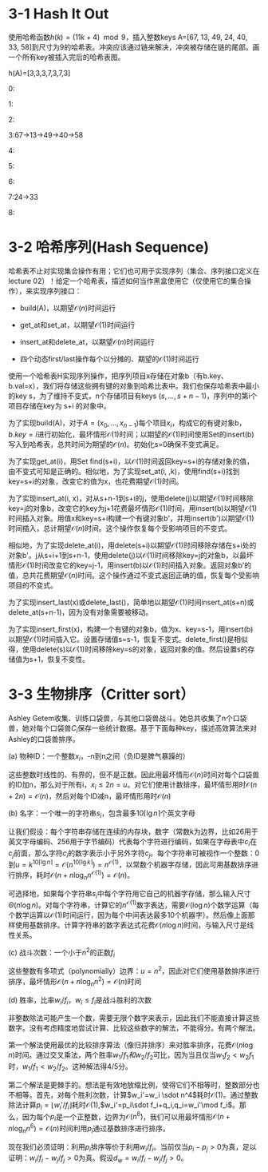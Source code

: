 # 3-1 Hash It Out

使用哈希函数$h(k)=(11k+4)\mod 9$，插入整数keys A=[67, 13, 49, 24, 40, 33, 58]到尺寸为9的哈希表。冲突应该通过链来解决，冲突被存储在链的尾部。画一个所有key被插入完后的哈希表图。

h(A)=[3,3,3,7,3,7,3]

0:

1:

2:

3:67->13->49->40->58

4:

5:

6:

7:24->33

8:

# 3-2 哈希序列(Hash Sequence)

哈希表不止对实现集合操作有用；它们也可用于实现序列（集合、序列接口定义在lecture 02）！给定一个哈希表，描述如何当作黑盒使用它（仅使用它的集合操作），来实现序列接口：

* build(A)，以期望$\mathcal{O}(n)$时间运行

* get_at和set_at，以期望$\mathcal{O}(1)$时间运行

* insert_at和delete_at，以期望$\mathcal{O}(n)$时间运行

* 四个动态first/last操作每个以分摊的、期望的$\mathcal{O}(1)$时间运行

使用一个哈希表H实现序列操作，把序列项目x存储在对象b（有b.key、b.val=x），我们将存储这些拥有键的对象到哈希比表中。我们也保存哈希表中最小的key s，为了维持不变式，n个存储项目有keys $(s,...,s+n-1)$，序列中的第i个项目存储在key为 s+i 的对象中。

为了实现build(A)，对于$A=(x_0,...,x_{n-1})$每个项目$x_i$，构成它的有键对象b，$b.key=i$进行初始化，最坏情形$\mathcal{O}(1)$时间；以期望的$\mathcal{O}(1)$时间使用Set的insert(b)写入到哈希表，总共时间为期望的$\mathcal{O}(n)$。初始化s=0确保不变式满足。

为了实现get_at(i)，用Set find(s+i)，以$\mathcal{O}(1)$时间返回key=s+i的存储对象的值，由不变式可知是正确的。相似地，为了实现set_at(i, ,k)，使用find(s+i)找到key=s+i的对象，改变它的值为x，也花费期望$\mathcal{O}(1)$时间。

为了实现insert_at(i, x)，对从s+n-1到s+i的j，使用delete(j)以期望$\mathcal{O}(1)$时间移除key=j的对象b，改变它的key为j+1花费最坏情形$\mathcal{O}(1)$时间，用insert(b)以期望$\mathcal{O}(1)$时间插入对象。用值x和key=s+i构建一个有键对象b'，并用insert(b')以期望$\mathcal{O}(1)$时间插入，总计期望$\mathcal{O}(n)$时间。这个操作恢复每个受影响项目的不变式。

相似地，为了实现delete_at(i)，用delete(s+i)以期望$\mathcal{O}(1)$时间移除存储在s+i处的对象b'。j从s+i+1到s+n-1，使用delete(j)以$\mathcal{O}(1)$时间移除key=j的对象b，以最坏情形$\mathcal{O}(1)$时间改变它的key=j-1，用insert(b)以$\mathcal{O}(1)$时间插入对象。返回对象b'的值，总共花费期望$\mathcal{O}(n)$时间。这个操作通过不变式返回正确的值，恢复每个受影响项目的不变式。

为了实现insert_last(x)或delete_last()，简单地以期望$\mathcal{O}(1)$时间insert_at(s+n)或delete_at(s+n-1)，因为没有对象需要被移动。

为了实现insert_first(x)，构建一个有键的对象b，值为x、key=s-1，用insert(b)以期望$\mathcal{O}(1)$时间插入它。设置存储值s=s-1，恢复不变式。delete_first()是相似得，使用delete(s)以$\mathcal{O}(1)$时间移除key=s的对象，返回对象的值。然后设置s的存储值为s+1，恢复不变性。

# 3-3 生物排序（Critter sort）

Ashley Getem收集、训练口袋兽，与其他口袋兽战斗。她总共收集了n个口袋兽，她对每个口袋兽$C_i$保存一些统计数据。基于下面每种key，描述高效算法来对Ashley的口袋兽排序。

(a) 物种ID：一个整数$x_i$，-n到n之间（负ID是脾气暴躁的）

这些整数时线性的、有界的，但不是正数。因此用最坏情形$\mathcal{O}(n)$时间对每个口袋兽的ID加n，那么对于所有i，$x_i\le2n=u$。对它们使用计数排序，最坏情形用时$\mathcal{O}(n+2n)=\mathcal{O}(n)$，然后对每个ID减n，最坏情形用时$\mathcal{O}(n)$

(b) 名字：一个唯一的字符串$s_i$，包含最多$10\lceil\lg n\rceil$个英文字母

让我们假设：每个字符串存储在连续的内存块，数字（常数k为边界，比如26用于英文字母编码、256用于字节编码）代表每个字符进行编码，如果在字母表中$c_i$在$c_j$前面，那么字符$c_i$的数字表示小于另外字符$c_j$。每个字符串可被视作一个整数：0到$u=k^{10\lceil\lg n\rceil}=\mathcal{O}(n^{10\lceil\lg k\rceil})=n^{\mathcal{O}(1)}$，以常数个机器字存储，因此可用基数排序进行排序，耗时$\mathcal{O}(n+n\log_n{n^{\mathcal{O}(1)}})=\mathcal{O}(n)$。

可选择地，如果每个字符串$s_i$中每个字符用它自己的机器字存储，那么输入尺寸$\Theta(n\log n)$。对每个字符串，计算它的$n^{\mathcal{O}(1)}$数字表达，需要$\mathcal{O}(\log n)$个数学运算（每个数学运算以$\mathcal{O}(1)$时间运行，因为每个中间表达最多10个机器字）。然后像上面那样使用基数排序。计算字符串的数字表达式花费$\mathcal{O}(n\log n)$时间，与输入尺寸是线性关系。

(c) 战斗次数：一个小于$n^2$的正数$f_i$

这些整数有多项式（polynomially）边界：$u=n^2$，因此对它们使用基数排序进行排序，最坏情形$\mathcal{O}(n+n\log_nn^2)=\mathcal{O}(n)$时间

(d) 胜率，比率$w_i/f_i$，$w_i\le f_i$是战斗胜利的次数

非整数除法可能产生一个数，需要无限个数字来表示，因此我们不能直接计算这些数字。没有考虑精度地尝试计算、比较这些数字的解法，不能得分。有两个解法。

第一个解法使用最优的比较排序算法（像归并排序）来对胜率排序，花费$\mathcal{O}(n\log n)$时间。通过交叉乘法，两个胜率$w_1/f_1和w_2/f_2$可比，因为当且仅当$w_1f_2<w_2f_1$时，$w_1/f_1<w_2/f_2$。这种解法得4/5分。

第二个解法是更棘手的。想法是有效地放缩比例，使得它们不相等时，整数部分也不相等。首先，对每个胜利次数，计算$w_i'=w_i \sdot n^4$耗时$\mathcal{O}(1)$。通过整数除法计算$p_i=\lfloor w_i'/f_i\rfloor$耗时$\mathcal{O}(1)$,$w_i'=p_i\sdot f_i+q_i,q_i=w_i'\mod f_i$。那么，因为每个$p_i$是一个正整数，边界为$\mathcal{O}(n^6)$，我们可以用最坏情形$\mathcal{O}(n+n\log_nn^6)=\mathcal{O}(n)$时间利用$p_i$通过基数排序进行排序。

现在我们必须证明：利用$p_i$排序等价于利用$w_i/f_i$。当前仅当$p_i-p_j>0$为真，足以证明：$w_i/f_i-w_j/f_j>0$为真。假设$d_w=w_i/f_i-w_j/f_j>0$。
